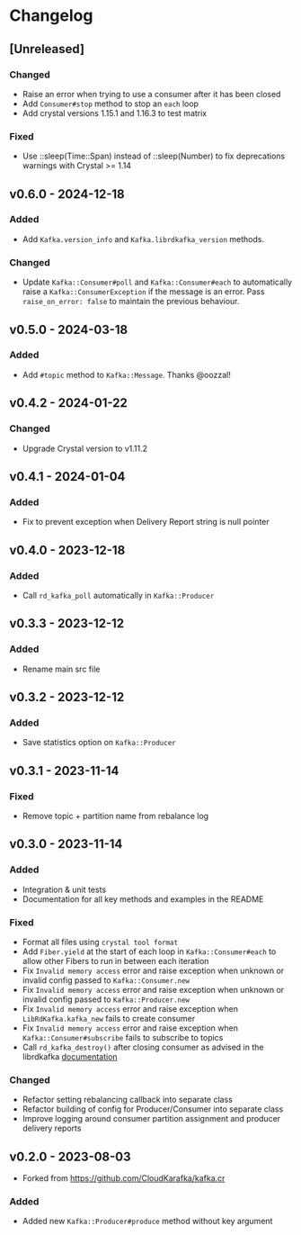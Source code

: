 # Changelog

## [Unreleased]
### Changed
- Raise an error when trying to use a consumer after it has been closed
- Add `Consumer#stop` method to stop an `each` loop
- Add crystal versions 1.15.1 and 1.16.3 to test matrix

### Fixed
- Use ::sleep(Time::Span) instead of ::sleep(Number) to fix deprecations warnings with Crystal >= 1.14

## v0.6.0 - 2024-12-18
### Added
- Add `Kafka.version_info` and `Kafka.librdkafka_version` methods.

### Changed
- Update `Kafka::Consumer#poll` and `Kafka::Consumer#each` to automatically raise a `Kafka::ConsumerException` if the
  message is an error. Pass `raise_on_error: false` to maintain the previous behaviour.

## v0.5.0 - 2024-03-18
### Added
- Add `#topic` method to `Kafka::Message`. Thanks @oozzal!

## v0.4.2 - 2024-01-22
### Changed
- Upgrade Crystal version to v1.11.2

## v0.4.1 - 2024-01-04
### Added
- Fix to prevent exception when Delivery Report string is null pointer

## v0.4.0 - 2023-12-18
### Added
- Call `rd_kafka_poll` automatically in `Kafka::Producer`

## v0.3.3 - 2023-12-12
### Added
- Rename main src file

## v0.3.2 - 2023-12-12
### Added
- Save statistics option on `Kafka::Producer`

## v0.3.1 - 2023-11-14
### Fixed
- Remove topic + partition name from rebalance log

## v0.3.0 - 2023-11-14
### Added
- Integration & unit tests
- Documentation for all key methods and examples in the README

### Fixed
- Format all files using `crystal tool format`
- Add `Fiber.yield` at the start of each loop in `Kafka::Consumer#each` to allow other Fibers to run in between each iteration
- Fix `Invalid memory access` error and raise exception when unknown or invalid config passed to `Kafka::Consumer.new`
- Fix `Invalid memory access` error and raise exception when unknown or invalid config passed to `Kafka::Producer.new`
- Fix `Invalid memory access` error and raise exception when `LibRdKafka.kafka_new` fails to create consumer
- Fix `Invalid memory access` error and raise exception when `Kafka::Consumer#subscribe` fails to subscribe to topics
- Call `rd_kafka_destroy()` after closing consumer as advised in the librdkafka [documentation](https://github.com/confluentinc/librdkafka/blob/master/src/rdkafka.h#L4219-L4220)

### Changed
- Refactor setting rebalancing callback into separate class
- Refactor building of config for Producer/Consumer into separate class
- Improve logging around consumer partition assignment and producer delivery reports

## v0.2.0 - 2023-08-03
- Forked from https://github.com/CloudKarafka/kafka.cr

### Added
- Added new `Kafka::Producer#produce` method without key argument

